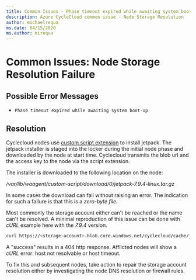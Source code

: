```yaml
---
title: Common Issues - Phase timeout expired while awaiting system boot-up
description: Azure CycleCloud common issue - Node Storage Resolution
author: michaelrequa
ms.date: 04/15/2020
ms.author: mirequa
---
```

# Common Issues: Node Storage Resolution Failure

## Possible Error Messages

- `Phase timeout expired while awaiting system boot-up`

## Resolution

Cyclecloud nodes use [custom script extension](https://docs.microsoft.com/en-us/azure/virtual-machines/extensions/custom-script-linux)
to install jetpack. The jetpack installer is staged into the locker during the initial node phase
and downloaded by the node at start time. Cyclecloud transmits the blob url and the access key to 
the node via the script extension.

The installer is downloaded to the following location on the node:

_/var/lib/waagent/custom-script/download/0/jetpack-7.9.4-linux.tar.gz_

In some cases the download can fail without raising an error. The indication for such a failure 
is that this is a *zero-byte file*. 

Most commonly the storage account either can't be reached or the name can't be resolved. A
minimal reproduction of this issue can be done with _cURL_ example here with the _7.9.4_ version.

```bash
curl https://<storage-account>.blob.core.windows.net/cyclecloud/cache/jetpack/7.9.4/jetpack-7.9.4-linux.tar.gz
```

A "success" results in a 404 http response. Afflicted nodes will show a _cURL_ error: host not resolvable or host timeout.

To fix this and subsequent nodes, take action to repair the storage account 
resolution either by investigating the node DNS resolution or firewall rules.
